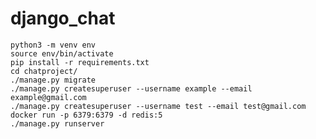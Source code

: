 

# django_chat

    python3 -m venv env
    source env/bin/activate     
    pip install -r requirements.txt
    cd chatproject/      
    ./manage.py migrate 
    ./manage.py createsuperuser --username example --email example@gmail.com
    ./manage.py createsuperuser --username test --email test@gmail.com            
    docker run -p 6379:6379 -d redis:5
    ./manage.py runserver
